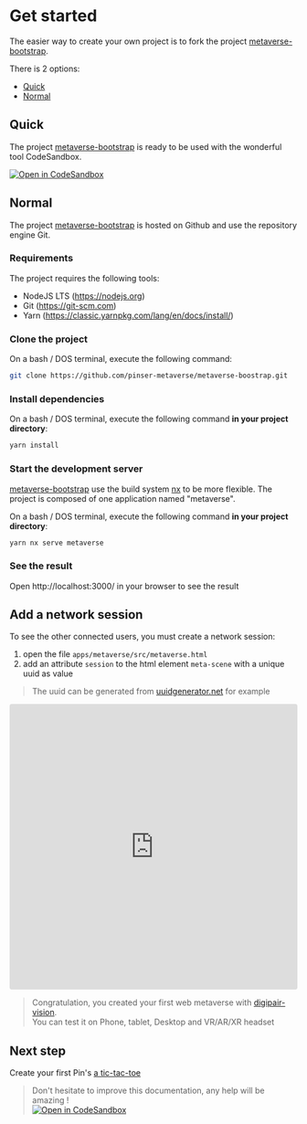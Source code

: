 # Get started

The easier way to create your own project is to fork the project [metaverse-bootstrap](https://github.com/pinser-metaverse/metaverse-boostrap).

There is 2 options:

- [Quick](#quick)
- [Normal](#Normal)

## Quick

The project [metaverse-bootstrap](https://github.com/pinser-metaverse/metaverse-boostrap) is ready to be used with the wonderful tool CodeSandbox.

[![Open in CodeSandbox](https://codesandbox.io/static/img/play-codesandbox.svg)](https://githubbox.com/pinser-metaverse/metaverse-boostrap/blob/master/apps/metaverse/src/lib/metaverse.space.ts)

## Normal

The project [metaverse-bootstrap](https://github.com/pinser-metaverse/metaverse-boostrap) is hosted on Github and use the repository engine Git.

### Requirements

The project requires the following tools:

- NodeJS LTS (https://nodejs.org)
- Git (https://git-scm.com)
- Yarn (https://classic.yarnpkg.com/lang/en/docs/install/)

### Clone the project

On a bash / DOS terminal, execute the following command:

```bash
git clone https://github.com/pinser-metaverse/metaverse-boostrap.git
```

### Install dependencies

On a bash / DOS terminal, execute the following command **in your project directory**:

```bash
yarn install
```

### Start the development server

[metaverse-bootstrap](https://github.com/pinser-metaverse/metaverse-boostrap) use the build system [nx](https://nx.dev) to be more flexible.
The project is composed of one application named "metaverse".

On a bash / DOS terminal, execute the following command **in your project directory**:

```bash
yarn nx serve metaverse
```

### See the result

Open http://localhost:3000/ in your browser to see the result

## Add a network session

To see the other connected users, you must create a network session:

1. open the file `apps/metaverse/src/metaverse.html`
2. add an attribute `session` to the html element `meta-scene` with a unique uuid as value

> The uuid can be generated from [uuidgenerator.net](https://www.uuidgenerator.net) for example

<iframe src="https://codesandbox.io/embed/github/pinser-metaverse/pinser-metaverse-examples/tree/get-started-network/?fontsize=10&hidenavigation=1&theme=dark&view=editor&module=/apps/metaverse/src/metaverse.html&codemirror=1&highlights=50"
     style="width:100%; height:500px; border:0; border-radius: 4px; overflow:hidden;"
     title="Pinser get-started network"
     allow="accelerometer; ambient-light-sensor; camera; encrypted-media; geolocation; gyroscope; hid; microphone; midi; payment; usb; vr; xr-spatial-tracking"
     sandbox="allow-forms allow-modals allow-popups allow-presentation allow-same-origin allow-scripts"
   ></iframe>

> Congratulation, you created your first web metaverse with [digipair-vision](https://opensource.digipair.ai).  
> You can test it on Phone, tablet, Desktop and VR/AR/XR headset

## Next step

Create your first Pin's [a tic-tac-toe](example-tictactoe)

> Don't hesitate to improve this documentation, any help will be amazing !  
> [![Open in CodeSandbox](https://codesandbox.io/static/img/play-codesandbox.svg)](https://githubbox.com/digipair/digipair-vision/blob/master/docs/get-started.md)
